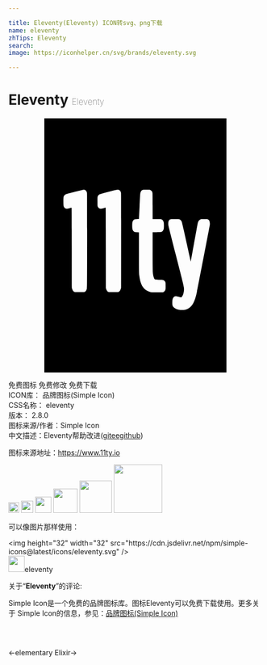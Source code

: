 ```yaml
---

title: Eleventy(Eleventy) ICON转svg、png下载
name: eleventy
zhTips: Eleventy
search: 
image: https://iconhelper.cn/svg/brands/eleventy.svg

---
```


# Eleventy  <small style="font-size: 60%;font-weight: 100">Eleventy</small>

<div id="svg" class="svg-wrap">
<svg role="img" viewBox="0 0 24 24" xmlns="http://www.w3.org/2000/svg"><title>Eleventy icon</title><path d="M3.386 12.032v-12H20.59v24H3.386zm13.17 6.07a1.07 1.07 0 0 0 .373-.107c.432-.213.68-.672.877-1.626.076-.372 1.195-6.168 1.209-6.263.026-.186-.008-.382-.084-.476a.325.325 0 0 0-.087-.064l-.06-.031h-.291c-.253 0-.298 0-.348.02-.113.039-.207.156-.255.316-.011.038-.168.881-.348 1.873l-.328 1.802-.046-.21c-.56-2.547-.764-3.452-.794-3.532a.383.383 0 0 0-.103-.16c-.105-.107-.117-.11-.567-.11-.411 0-.422 0-.5.074-.086.079-.122.216-.111.42.006.115.045.27.688 2.784.663 2.587.751 2.943.787 3.177.046.3-.05.713-.208.893-.032.037-.037.039-.084.032-.028 0-.12-.027-.204-.051-.268-.078-.362-.072-.462.028-.096.096-.137.248-.138.51 0 .256.028.34.159.473.131.133.324.208.595.23.164.012.22.012.33-.001zM14.66 16.39a.31.31 0 0 0 .16-.192c.02-.058.022-.098.022-.356 0-.255-.003-.299-.021-.354-.04-.121-.136-.196-.278-.217-.041-.01-.2-.01-.355-.01-.365-.001-.378-.01-.446-.184-.068-.18-.096-.326-.113-.602a85.799 85.799 0 0 1-.012-1.94V10.77h.35c.454 0 .507-.01.602-.113a.465.465 0 0 0 .102-.24 3.273 3.273 0 0 0 0-.534c-.026-.16-.099-.271-.211-.322-.057-.025-.065-.026-.45-.03h-.392l-.003-1.22c-.003-1.09-.005-1.227-.021-1.278a.378.378 0 0 0-.201-.247c-.052-.024-.072-.025-.32-.029-.27 0-.356 0-.429.038-.087.042-.148.133-.185.278-.014.054-.032.346-.076 1.262l-.06 1.194s-.08 0-.18.01c-.206.01-.263.022-.327.086-.092.092-.12.19-.127.455-.01.334.02.487.115.588.075.081.134.1.345.106l.173.01v1.785c0 1.7.006 2.019.034 2.274.041.37.13.709.241.928.194.38.544.617.988.668h1.005l.07-.04zm-7.447 0c.098-.053.16-.154.2-.332.016-.077.018-.401.018-4.518 0-4.184-.001-4.44-.02-4.51-.05-.194-.19-.29-.378-.26-.035.01-.344.084-.686.175-.343.09-.684.18-.758.198-.17.043-.214.062-.281.126-.105.098-.122.185-.122.606 0 .416.016.5.12.604.094.095.189.1.456.03.103-.026.193-.048.2-.048.01 0 .014.784.017 3.763.003 3.436.005 3.77.021 3.84.048.202.113.296.236.34.034.013.133.016.487.014.435 0 .445 0 .49-.027zm3.203 0c.092-.046.152-.135.197-.29l.024-.084.003-4.435c.002-3.194 0-4.456-.01-4.509-.033-.2-.145-.308-.322-.308-.066 0-.198.03-.857.204-.56.147-.799.214-.849.239a.34.34 0 0 0-.17.184c-.024.06-.024.071-.024.479 0 .415 0 .417.026.483a.362.362 0 0 0 .083.12c.1.1.172.105.456.034a5.46 5.46 0 0 1 .208-.05c.008 0 .012 1.202.014 3.791l.003 3.79.026.086a.48.48 0 0 0 .135.23c.078.062.085.063.57.06.414 0 .447 0 .487-.024z"/></svg>
</div>
<detail full-name='eleventy'></detail>

<div class="detail-page">
<p>
<span><span class="badge-success badge">免费图标</span> <span class="badge-success badge">免费修改</span>  <span class="badge-success badge">免费下载</span> </span>
<br/>
<span>
ICON库：
<span class="badge-secondary badge">品牌图标(Simple Icon)</span> 
</span>
<br/>
<span>
CSS名称：
<span class="badge-secondary badge">eleventy</span> 
</span>

<br/>
<span>
版本：
<span class="badge-secondary badge">2.8.0</span> 
</span>
<br/>
<span>图标来源/作者：<span class="badge-light badge">Simple Icon</span></span> 
<br/>
<span class="zh-detail">中文描述：<span class="badge-primary badge">Eleventy</span><span class="help-link"><span>帮助改进</span>(<a href="https://gitee.com/liuwave/icon-helper/edit/master/json/brands/eleventy.json" target="_blank" rel="noopener noreferrer">gitee</a><a href="https://github.com/liuwave/icon-helper/edit/master/json/brands/eleventy.json" target="_blank" rel="noopener noreferrer">github</a></span>)</span><br/>
</p>
</div><div class="description description alert alert-light"><p>图标来源地址：<a href="https://www.11ty.io" target="_blank" rel="noopener noreferrer">https://www.11ty.io</a></p></div>
<div class="alert alert-dark">
<img height="21" width="21" src="https://cdn.jsdelivr.net/npm/simple-icons@latest/icons/eleventy.svg" />
<img height="24" width="24" src="https://cdn.jsdelivr.net/npm/simple-icons@latest/icons/eleventy.svg" />
<img height="32" width="32" src="https://cdn.jsdelivr.net/npm/simple-icons@latest/icons/eleventy.svg" />
<img height="48" width="48" src="https://cdn.jsdelivr.net/npm/simple-icons@latest/icons/eleventy.svg" />
<img height="64" width="64" src="https://cdn.jsdelivr.net/npm/simple-icons@latest/icons/eleventy.svg" />
<img height="96" width="96" src="https://cdn.jsdelivr.net/npm/simple-icons@latest/icons/eleventy.svg" />

</div>
<div>
  <p>可以像图片那样使用：    
  </p>
  <div class="alert alert-primary" style="font-size: 14px">
    &lt;img height="32" width="32" src="https://cdn.jsdelivr.net/npm/simple-icons@latest/icons/eleventy.svg" /&gt;
    <copy-btn content='<img height="32" width="32" src="https://cdn.jsdelivr.net/npm/simple-icons@latest/icons/eleventy.svg" />'></copy-btn>
  </div>
  <div class="alert alert-secondary">
    <img height="32" width="32" src="https://cdn.jsdelivr.net/npm/simple-icons@latest/icons/eleventy.svg" />eleventy
    <copy-btn content="eleventy" btn-title="复制图标名称"></copy-btn>
  </div>
</div>
<div class="icon-detail__container">
<p>关于“<b>Eleventy</b>”的评论:</p>
</div>
<Vssue title="关于“Eleventy”的评论" />
<div><p>Simple Icon是一个免费的品牌图标库。图标Eleventy可以免费下载使用。更多关于  Simple Icon的信息，参见：<a target="_blank" href="https://iconhelper.cn/brands.html">品牌图标(Simple Icon)</a>
</p></div>


<div style="padding:2rem 0 " class="page-nav"><p class="inner"><span class="prev">←<router-link to="/icon/elementary.html">elementary</router-link></span> <span class="next"><router-link to="/icon/elixir.html">Elixir</router-link>→</span></p></div>
